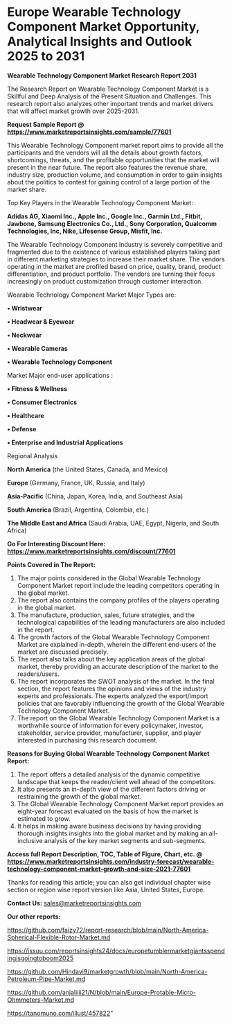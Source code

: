  # Europe Wearable Technology Component Market Opportunity, Analytical Insights and Outlook 2025 to 2031

<strong>Wearable Technology Component Market Research Report 2031</strong>

The Research Report on Wearable Technology Component Market is a Skillful and Deep Analysis of the Present Situation and Challenges. This research report also analyzes other important trends and market drivers that will affect market growth over 2025-2031.

<strong>Request Sample Report @ <a href=https://www.marketreportsinsights.com/sample/77601>https://www.marketreportsinsights.com/sample/77601</a></strong>

This Wearable Technology Component market report aims to provide all the participants and the vendors will all the details about growth factors, shortcomings, threats, and the profitable opportunities that the market will present in the near future. The report also features the revenue share, industry size, production volume, and consumption in order to gain insights about the politics to contest for gaining control of a large portion of the market share.

Top Key Players in the Wearable Technology Component Market:

<strong>Adidas AG, Xiaomi Inc., Apple Inc., Google Inc., Garmin Ltd., Fitbit, Jawbone, Samsung Electronics Co., Ltd., Sony Corporation, Qualcomm Technologies, Inc, Nike, Lifesense Group, Misfit, Inc.</strong>

The Wearable Technology Component Industry is severely competitive and fragmented due to the existence of various established players taking part in different marketing strategies to increase their market share. The vendors operating in the market are profiled based on price, quality, brand, product differentiation, and product portfolio. The vendors are turning their focus increasingly on product customization through customer interaction.

Wearable Technology Component Market Major Types are:

<strong>• Wristwear

• Headwear & Eyewear

• Neckwear

• Wearable Cameras

• Wearable Technology Component</strong>

Market Major end-user applications :

<strong>• Fitness & Wellness

• Consumer Electronics

• Healthcare

• Defense

• Enterprise and Industrial Applications</strong>

Regional Analysis

</u><strong><b>North America</b></strong> (the United States, Canada, and Mexico)

<strong><b>Europe </b></strong>(Germany, France, UK, Russia, and Italy)

<strong><b>Asia-Pacific</b></strong> (China, Japan, Korea, India, and Southeast Asia)

<strong><b>South America</b></strong> (Brazil, Argentina, Colombia, etc.)

<strong><b>The Middle East and Africa</b></strong> (Saudi Arabia, UAE, Egypt, Nigeria, and South Africa)

<strong>Go For Interesting Discount Here: <a href=https://www.marketreportsinsights.com/discount/77601>https://www.marketreportsinsights.com/discount/77601</a></strong>

<strong>Points Covered in The Report:</strong>
<ol>
  <li>The major points considered in the Global Wearable Technology Component Market report include the leading competitors operating in the global market.</li>
  <li>The report also contains the company profiles of the players operating in the global market.</li>
  <li>The manufacture, production, sales, future strategies, and the technological capabilities of the leading manufacturers are also included in the report.</li>
  <li>The growth factors of the Global Wearable Technology Component Market are explained in-depth, wherein the different end-users of the market are discussed precisely.</li>
  <li>The report also talks about the key application areas of the global market, thereby providing an accurate description of the market to the readers/users.</li>
  <li>The report incorporates the SWOT analysis of the market. In the final section, the report features the opinions and views of the industry experts and professionals. The experts analyzed the export/import policies that are favorably influencing the growth of the Global Wearable Technology Component Market.</li>
  <li>The report on the Global Wearable Technology Component Market is a worthwhile source of information for every policymaker, investor, stakeholder, service provider, manufacturer, supplier, and player interested in purchasing this research document.</li>
</ol>
<strong>Reasons for Buying Global Wearable Technology Component Market Report:</strong>

<ol>
  <li>The report offers a detailed analysis of the dynamic competitive landscape that keeps the reader/client well ahead of the competitors.</li>
  <li>It also presents an in-depth view of the different factors driving or restraining the growth of the global market.</li>
  <li>The Global Wearable Technology Component Market report provides an eight-year forecast evaluated on the basis of how the market is estimated to grow.</li>
  <li>It helps in making aware business decisions by having providing thorough insights insights into the global market and by making an all-inclusive analysis of the key market segments and sub-segments.</li>
</ol>
<strong>Access full Report Description, TOC, Table of Figure, Chart, etc. @ <a href=https://www.marketreportsinsights.com/industry-forecast/wearable-technology-component-market-growth-and-size-2021-77601>https://www.marketreportsinsights.com/industry-forecast/wearable-technology-component-market-growth-and-size-2021-77601</a></strong>


Thanks for reading this article; you can also get individual chapter wise section or region wise report version like Asia, United States, Europe.

<strong>Contact Us:</strong>
sales@marketreportsinsights.com

<strong>Our other reports:</strong>

<a href=https://github.com/faizy72/report-research/blob/main/North-America-Spherical-Flexible-Rotor-Market.md>https://github.com/faizy72/report-research/blob/main/North-America-Spherical-Flexible-Rotor-Market.md</a>

<a href=https://issuu.com/reportsinsights24/docs/europetumblermarketgiantsspendingisgoingtoboom2025>https://issuu.com/reportsinsights24/docs/europetumblermarketgiantsspendingisgoingtoboom2025</a>

<a href=https://github.com/Hindavi9/marketgrowth/blob/main/North-America-Petroleum-Pipe-Market.md>https://github.com/Hindavi9/marketgrowth/blob/main/North-America-Petroleum-Pipe-Market.md</a>

<a href=https://github.com/anjaliiii21/N/blob/main/Europe-Protable-Micro-Ohmmeters-Market.md>https://github.com/anjaliiii21/N/blob/main/Europe-Protable-Micro-Ohmmeters-Market.md</a>

<a href=https://tanomuno.com/illust/457822>https://tanomuno.com/illust/457822</a>"
